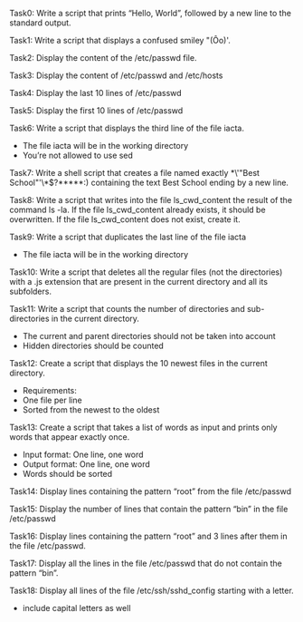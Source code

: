 Task0: Write a script that prints “Hello, World”, followed by a new line to the standard output.

Task1: Write a script that displays a confused smiley "(Ôo)'.

Task2: Display the content of the /etc/passwd file.

Task3: Display the content of /etc/passwd and /etc/hosts

Task4: Display the last 10 lines of /etc/passwd

Task5: Display the first 10 lines of /etc/passwd

Task6: Write a script that displays the third line of the file iacta.
- The file iacta will be in the working directory
- You’re not allowed to use sed


Task7: Write a shell script that creates a file named exactly \*\\'"Best School"\'\\*$\?\*\*\*\*\*:) containing the text Best School ending by a new line.

Task8: Write a script that writes into the file ls_cwd_content the result of the command ls -la. If the file ls_cwd_content already exists, it should be overwritten. If the file ls_cwd_content does not exist, create it.

Task9: Write a script that duplicates the last line of the file iacta
- The file iacta will be in the working directory


Task10: Write a script that deletes all the regular files (not the directories) with a .js extension that are present in the current directory and all its subfolders.

Task11: Write a script that counts the number of directories and sub-directories in the current directory.
- The current and parent directories should not be taken into account
- Hidden directories should be counted

Task12: Create a script that displays the 10 newest files in the current directory.
- Requirements:
- One file per line
- Sorted from the newest to the oldest

Task13: Create a script that takes a list of words as input and prints only words that appear exactly once.
- Input format: One line, one word
- Output format: One line, one word
- Words should be sorted

Task14: Display lines containing the pattern “root” from the file /etc/passwd

Task15: Display the number of lines that contain the pattern “bin” in the file /etc/passwd

Task16: Display lines containing the pattern “root” and 3 lines after them in the file /etc/passwd.

Task17: Display all the lines in the file /etc/passwd that do not contain the pattern “bin”.

Task18: Display all lines of the file /etc/ssh/sshd_config starting with a letter.
- include capital letters as well
